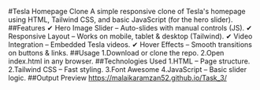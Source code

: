 #Tesla Homepage Clone
A simple responsive clone of Tesla's homepage using HTML, Tailwind CSS, and basic JavaScript (for the hero slider).
##Features
✔ Hero Image Slider – Auto-slides with manual controls (JS).
✔ Responsive Layout – Works on mobile, tablet & desktop (Tailwind).
✔ Video Integration – Embedded Tesla videos.
✔ Hover Effects – Smooth transitions on buttons & links.
##Usage
1.Download or clone the repo.
2.Open index.html in any browser.
##Technologies Used 
1.HTML – Page structure.
2.Tailwind CSS – Fast styling.
3.Font Awesome
4.JavaScript – Basic slider logic.
##Output Preview 
https://malaikaramzan52.github.io/Task_3/
